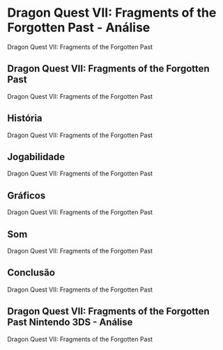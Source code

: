 ---
---

# Dragon Quest VII: Fragments of the Forgotten Past - Análise

Dragon Quest VII: Fragments of the Forgotten Past

## Dragon Quest VII: Fragments of the Forgotten Past

Dragon Quest VII: Fragments of the Forgotten Past

## História

Dragon Quest VII: Fragments of the Forgotten Past

## Jogabilidade

Dragon Quest VII: Fragments of the Forgotten Past

## Gráficos

Dragon Quest VII: Fragments of the Forgotten Past

## Som

Dragon Quest VII: Fragments of the Forgotten Past

## Conclusão

Dragon Quest VII: Fragments of the Forgotten Past

## Dragon Quest VII: Fragments of the Forgotten Past Nintendo 3DS - Análise

Dragon Quest VII: Fragments of the Forgotten Past
